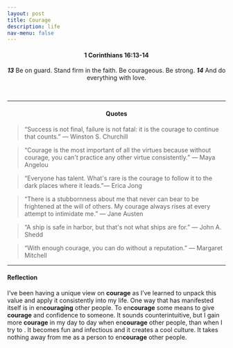 ```yaml
---
layout: post
title: Courage
description: life
nav-menu: false
---
```


<center> <h4> 1 Corinthians 16:13-14 </h4>

<b><i>13</i></b> Be on guard. Stand firm in the faith. Be courageous. Be strong. <b><i>14</i></b> And do everything with love. </center> <br>

<hr>

<center><h4>Quotes</h4></center>

> “Success is not final, failure is not fatal: it is the courage to continue that counts.” ― Winston S. Churchill 

> “Courage is the most important of all the virtues because without courage, you can't practice any other virtue consistently.” ― Maya Angelou 

> “Everyone has talent. What's rare is the courage to follow it to the dark places where it leads.”― Erica Jong 

> “There is a stubbornness about me that never can bear to be frightened at the will of others. My courage always rises at every attempt to intimidate me.” ― Jane Austen

> “A ship is safe in harbor, but that's not what ships are for.” ― John A. Shedd 

> “With enough courage, you can do without a reputation.” ― Margaret Mitchell 

<hr>

#### Reflection

I’ve been having a unique view on **courage** as I’ve learned to unpack this value and apply it consistently into my life. One way that has manifested itself is in en**couraging** other people. To en**courage** some means to give **courage** and confidence to someone. It sounds counterintuitive, but I gain more **courage** in my day to day when en**courage** other people, than when I try to . It becomes fun and infectious and it creates a cool culture. It takes nothing away from me as a person to en**courage** other people. 